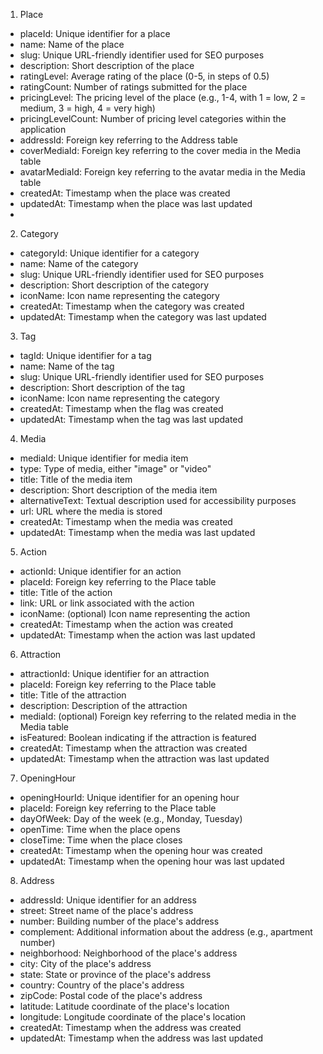 1. Place
  - placeId: Unique identifier for a place
  - name: Name of the place
  - slug: Unique URL-friendly identifier used for SEO purposes
  - description: Short description of the place
  - ratingLevel: Average rating of the place (0-5, in steps of 0.5)
  - ratingCount: Number of ratings submitted for the place
  - pricingLevel: The pricing level of the place (e.g., 1-4, with 1 = low, 2 = medium, 3 = high, 4 = very high)
  - pricingLevelCount: Number of pricing level categories within the application
  - addressId: Foreign key referring to the Address table
  - coverMediaId: Foreign key referring to the cover media in the Media table
  - avatarMediaId: Foreign key referring to the avatar media in the Media table
  - createdAt: Timestamp when the place was created
  - updatedAt: Timestamp when the place was last updated
  - 
2. Category
  - categoryId: Unique identifier for a category
  - name: Name of the category
  - slug: Unique URL-friendly identifier used for SEO purposes
  - description: Short description of the category
  - iconName: Icon name representing the category
  - createdAt: Timestamp when the category was created
  - updatedAt: Timestamp when the category was last updated

3. Tag
  - tagId: Unique identifier for a tag
  - name: Name of the tag
  - slug: Unique URL-friendly identifier used for SEO purposes
  - description: Short description of the tag
  - iconName: Icon name representing the category
  - createdAt: Timestamp when the flag was created
  - updatedAt: Timestamp when the tag was last updated

4. Media
  - mediaId: Unique identifier for media item
  - type: Type of media, either "image" or "video"
  - title: Title of the media item
  - description: Short description of the media item
  - alternativeText: Textual description used for accessibility purposes
  - url: URL where the media is stored
  - createdAt: Timestamp when the media was created
  - updatedAt: Timestamp when the media was last updated

5. Action
  - actionId: Unique identifier for an action
  - placeId: Foreign key referring to the Place table
  - title: Title of the action
  - link: URL or link associated with the action
  - iconName: (optional) Icon name representing the action
  - createdAt: Timestamp when the action was created
  - updatedAt: Timestamp when the action was last updated

6. Attraction
  - attractionId: Unique identifier for an attraction
  - placeId: Foreign key referring to the Place table
  - title: Title of the attraction
  - description: Description of the attraction
  - mediaId: (optional) Foreign key referring to the related media in the Media table
  - isFeatured: Boolean indicating if the attraction is featured
  - createdAt: Timestamp when the attraction was created
  - updatedAt: Timestamp when the attraction was last updated

7. OpeningHour
  - openingHourId: Unique identifier for an opening hour
  - placeId: Foreign key referring to the Place table
  - dayOfWeek: Day of the week (e.g., Monday, Tuesday)
  - openTime: Time when the place opens
  - closeTime: Time when the place closes
  - createdAt: Timestamp when the opening hour was created
  - updatedAt: Timestamp when the opening hour was last updated

8. Address
  - addressId: Unique identifier for an address
  - street: Street name of the place's address
  - number: Building number of the place's address
  - complement: Additional information about the address (e.g., apartment number)
  - neighborhood: Neighborhood of the place's address
  - city: City of the place's address
  - state: State or province of the place's address
  - country: Country of the place's address
  - zipCode: Postal code of the place's address
  - latitude: Latitude coordinate of the place's location
  - longitude: Longitude coordinate of the place's location
  - createdAt: Timestamp when the address was created
  - updatedAt: Timestamp when the address was last updated
